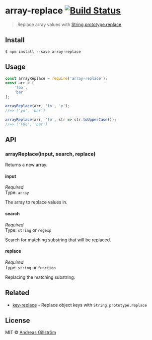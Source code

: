 # array-replace [![Build Status](https://travis-ci.org/gillstrom/array-replace.svg?branch=master)](https://travis-ci.org/gillstrom/array-replace)

> Replace array values with [String.prototype.replace](https://developer.mozilla.org/en-US/docs/Web/JavaScript/Reference/Global_Objects/String/replace)


## Install

```
$ npm install --save array-replace
```


## Usage

```js
const arrayReplace = require('array-replace');
const arr = [
	'foo',
	'bar'
];

arrayReplace(arr, 'fo', 'y');
//=> ['yo', 'bar']

arrayReplace(arr, 'fo', str => str.toUpperCase());
//=> ['FOo', 'bar']
```


## API

### arrayReplace(input, search, replace)

Returns a new array.

#### input

*Required*  
Type: `array`

The array to replace values in.

#### search

*Required*  
Type: `string` or `regexp`

Search for matching substring that will be replaced.

#### replace

*Required*  
Type: `string` or `function`

Replacing the matching substring.


## Related

* [key-replace](https://github.com/gillstrom/key-replace) - Replace object keys with `String.prototype.replace`


## License

MIT © [Andreas Gillström](http://github.com/gillstrom)
